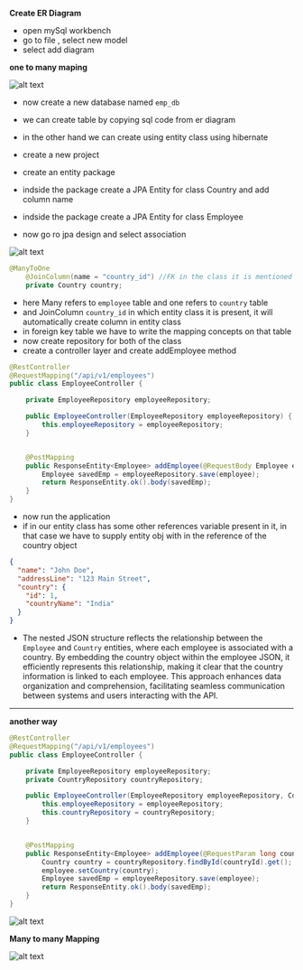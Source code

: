 **Create ER Diagram**

* open mySql workbench
* go to file , select new model
* select add diagram

**one to many maping**

![alt text](https://i.ibb.co/Jsz9mgV/image.png)

* now create a new database named `emp_db`

* we can create table by copying sql code from er diagram
* in the other hand we can create using entity class using hibernate
* create a new project
* create an entity package
* indside the package create a JPA Entity for class Country and add column name
* indside the package create a JPA Entity for class Employee 
* now go ro jpa design and select association

![alt text](https://i.ibb.co/CVSGbBf/image.png)

```java
@ManyToOne
    @JoinColumn(name = "country_id") //FK in the class it is mentioned
    private Country country;
```

* here Many refers to `employee` table and one refers to `country` table
* and JoinColumn `country_id` in which entity class it is present, it will automatically create column in entity class
* in foreign key table we have to write the mapping concepts on that table
* now create repository for both of the class
* create a controller layer and create addEmployee method

```java
@RestController
@RequestMapping("/api/v1/employees")
public class EmployeeController {

    private EmployeeRepository employeeRepository;

    public EmployeeController(EmployeeRepository employeeRepository) {
        this.employeeRepository = employeeRepository;
    }


    @PostMapping
    public ResponseEntity<Employee> addEmployee(@RequestBody Employee employee) {
        Employee savedEmp = employeeRepository.save(employee);
        return ResponseEntity.ok().body(savedEmp);
    }
}
```
* now run the application 
* if in our entity class has some other references variable present in it, in that case we have to supply entity obj with in the reference of the country object

```json
{
  "name": "John Doe",
  "addressLine": "123 Main Street",
  "country": {
    "id": 1,
    "countryName": "India"
  }
}

```

* The nested JSON structure reflects the relationship between the `Employee` and `Country` entities, where each employee is associated with a country. By embedding the country object within the employee JSON, it efficiently represents this relationship, making it clear that the country information is linked to each employee. This approach enhances data organization and comprehension, facilitating seamless communication between systems and users interacting with the API.

---
**another way**
```java
@RestController
@RequestMapping("/api/v1/employees")
public class EmployeeController {

    private EmployeeRepository employeeRepository;
    private CountryRepository countryRepository;

    public EmployeeController(EmployeeRepository employeeRepository, CountryRepository countryRepository) {
        this.employeeRepository = employeeRepository;
        this.countryRepository = countryRepository;
    }


    @PostMapping
    public ResponseEntity<Employee> addEmployee(@RequestParam long countryId, @RequestBody Employee employee) {
        Country country = countryRepository.findById(countryId).get();
        employee.setCountry(country);
        Employee savedEmp = employeeRepository.save(employee);
        return ResponseEntity.ok().body(savedEmp);
    }
}

```

![alt text](https://i.ibb.co/Gp0shxS/image.png)


**Many to many Mapping**

![alt text](https://i.ibb.co/QJ9T0jz/image.png)